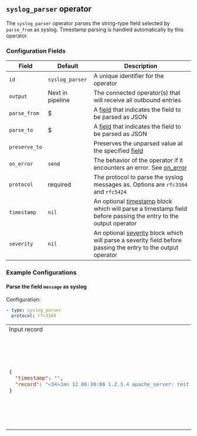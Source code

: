 ## `syslog_parser` operator

The `syslog_parser` operator parses the string-type field selected by `parse_from` as syslog. Timestamp parsing is handled automatically by this operator.

### Configuration Fields

| Field         | Default          | Description                                                                                                                                |
| ---           | ---              | ---                                                                                                                                        |
| `id`          | `syslog_parser`  | A unique identifier for the operator                                                                                                       |
| `output`      | Next in pipeline | The connected operator(s) that will receive all outbound entries                                                                           |
| `parse_from`  | $                | A [field](/docs/types/field.md) that indicates the field to be parsed as JSON                                                              |
| `parse_to`    | $                | A [field](/docs/types/field.md) that indicates the field to be parsed as JSON                                                              |
| `preserve_to` |                  | Preserves the unparsed value at the specified [field](/docs/types/field.md)                                                                |
| `on_error`    | `send`           | The behavior of the operator if it encounters an error. See [on_error](/docs/types/on_error.md)                                            |
| `protocol`    | required         | The protocol to parse the syslog messages as. Options are `rfc3164` and `rfc5424`                                                          |
| `timestamp`   | `nil`            | An optional [timestamp](/docs/types/timestamp.md) block which will parse a timestamp field before passing the entry to the output operator |
| `severity`    | `nil`            | An optional [severity](/docs/types/severity.md) block which will parse a severity field before passing the entry to the output operator    |

### Example Configurations


#### Parse the field `message` as syslog

Configuration:
```yaml
- type: syslog_parser
  protocol: rfc3164
```

<table>
<tr><td> Input record </td> <td> Output record </td></tr>
<tr>
<td>

```json
{
  "timestamp": "",
  "record": "<34>Jan 12 06:30:00 1.2.3.4 apache_server: test message"
}
```

</td>
<td>

```json
{
  "timestamp": "2020-01-12T06:30:00Z",
  "record": {
    "appname": "apache_server",
    "facility": 4,
    "hostname": "1.2.3.4",
    "message": "test message",
    "msg_id": null,
    "priority": 34,
    "proc_id": null,
    "severity": 2
  }
}
```

</td>
</tr>
</table>
